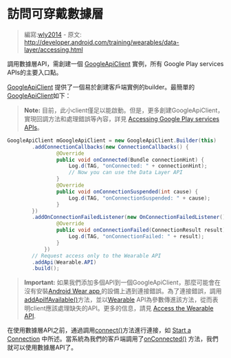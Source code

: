 # 訪問可穿戴數據層

> 編寫:[wly2014](https://github.com/wly2014) - 原文: <http://developer.android.com/training/wearables/data-layer/accessing.html>

調用數據層API，需創建一個 [GoogleApiClient](http://developer.android.com/reference/com/google/android/gms/common/api/GoogleApiClient.html) 實例，所有 Google Play services APIs的主要入口點。

[GoogleApiClient](http://developer.android.com/reference/com/google/android/gms/common/api/GoogleApiClient.html) 提供了一個易於創建客戶端實例的builder。最簡單的[GoogleApiClient](GoogleApiClient.html)如下：

> **Note:** 目前，此小client僅足以能啟動。但是，更多創建GoogleApiClient，實現回調方法和處理錯誤等內容，詳見 [Accessing Google Play services APIs](http://developer.android.com/google/auth/api-client.html)。

```java
GoogleApiClient mGoogleApiClient = new GoogleApiClient.Builder(this)
        .addConnectionCallbacks(new ConnectionCallbacks() {
                @Override
                public void onConnected(Bundle connectionHint) {
                    Log.d(TAG, "onConnected: " + connectionHint);
                    // Now you can use the Data Layer API
                }
                @Override
                public void onConnectionSuspended(int cause) {
                    Log.d(TAG, "onConnectionSuspended: " + cause);
                }
        })
        .addOnConnectionFailedListener(new OnConnectionFailedListener() {
                @Override
                public void onConnectionFailed(ConnectionResult result) {
                    Log.d(TAG, "onConnectionFailed: " + result);
                }
            })
        // Request access only to the Wearable API
        .addApi(Wearable.API)
        .build();
```

> **Important:** 如果我們添加多個API到一個GoogleApiClient，那麼可能會在沒有安裝[Android Wear app ](https://play.google.com/store/apps/details?id=com.google.android.wearable.app&hl=en) 的設備上遇到連接錯誤。為了連接錯誤，調用<a href="http://developer.android.com/reference/com/google/android/gms/common/api/GoogleApiClient.Builder.html#addApiIfAvailable(com.google.android.gms.common.api.Api<? extends com.google.android.gms.common.api.Api.ApiOptions.NotRequiredOptions>, com.google.android.gms.common.api.Scope...)">addApiIfAvailable()</a>方法，並以[Wearable](http://developer.android.com/reference/com/google/android/gms/wearable/Wearable.html) API為參數傳進該方法，從而表明client應該處理缺失的API。更多的信息，請見 [Access the Wearable API](http://developer.android.com/google/auth/api-client.html#WearableApi).

在使用數據層API之前，通過調用[connect()](http://developer.android.com/reference/com/google/android/gms/common/api/GoogleApiClient.html#connect())方法進行連接，如 [Start a Connection](http://developer.android.com/google/auth/api-client.html#Starting) 中所述。當系統為我們的客戶端調用了[onConnected()](http://developer.android.com/reference/com/google/android/gms/common/api/GoogleApiClient.ConnectionCallbacks.html#onConnected(android.os.Bundle)) 方法，我們就可以使用數據層API了。

